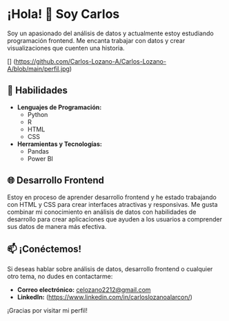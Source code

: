 # ¡Hola! 👋 Soy Carlos

Soy un apasionado del análisis de datos y actualmente estoy estudiando programación frontend. Me encanta trabajar con datos y crear visualizaciones que cuenten una historia. 

[] (https://github.com/Carlos-Lozano-A/Carlos-Lozano-A/blob/main/perfil.jpg)
## 🚀 Habilidades
- **Lenguajes de Programación:**
  - Python
  - R
  - HTML
  - CSS
- **Herramientas y Tecnologías:**
  - Pandas
  - Power BI

## 🌐 Desarrollo Frontend

Estoy en proceso de aprender desarrollo frontend y he estado trabajando con HTML y CSS para crear interfaces atractivas y responsivas. Me gusta combinar mi conocimiento en análisis de datos con habilidades de desarrollo para crear aplicaciones que ayuden a los usuarios a comprender sus datos de manera más efectiva.

## 📫 ¡Conéctemos!

Si deseas hablar sobre análisis de datos, desarrollo frontend o cualquier otro tema, no dudes en contactarme:

- **Correo electrónico:** celozano2212@gmail.com
- **LinkedIn:** (https://www.linkedin.com/in/carloslozanoalarcon/)

¡Gracias por visitar mi perfil!


